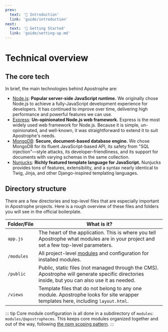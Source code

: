 ```yaml
---
prev:
  text: '🌟 Introduction'
  link: 'guide/introduction'
next:
  text: '🚀 Getting Started'
  link: 'guide/setting-up.md'
---
```


# Technical overview

## The core tech

In brief, the main technologies behind Apostrophe are:

- [Node.js](https://nodejs.org): **Popular server-side JavaScript runtime.** We originally chose Node.js to achieve a fully-JavaScript development experience for developers. It has continued to improve over time, delivering high performance and powerful features we can use.
- [Express](https://npmjs.org/package/express): **Un-opinionated Node.js web framework.** Express is the most widely used web framework for Node.js. Because it is simple, un-opinionated, and well-known, it was straightforward to extend it to suit Apostrophe's needs.
- [MongoDB](https://www.mongodb.com): **Secure, document-based database engine.** We chose MongoDB for its fluent JavaScript-based API, its safety from "SQL injection"—style attacks, its developer-friendliness, and its support for documents with varying schemas in the same collection.
- [Nunjucks](https://mozilla.github.io/nunjucks/): **Richly featured template language for JavaScript.** Nunjucks provides tons of features, extensibility, and a syntax nearly identical to Twig, Jinja, and other Django-inspired templating languages.

## Directory structure

There are a few directories and top-level files that are especially important in Apostrophe projects. Here is a rough overview of these files and folders you will see in the official boilerplate.

| Folder/File | What is it? |
| ------ | ------ |
| `app.js` | The heart of the application. This is where you tell Apostrophe what modules are in your project and set a few top-level parameters. |
| `/modules` | All project-level [modules](/reference/glossary.md#module) and configuration for installed modules. |
| `/public` | Public, static files (not managed through the CMS). Apostrophe will generate specific directories inside, but you can also use it as needed.  |
| `/views` | Template files that do not belong to any one module. Apostrophe looks for site wrapper templates here, including `layout.html`. |

::: tip
Core module configuration is all done in a subdirectory of `modules`: `modules/@apostrophecms`. This keeps core modules organized together and out of the way, following [the npm scoping pattern](https://docs.npmjs.com/about-scopes).
:::
